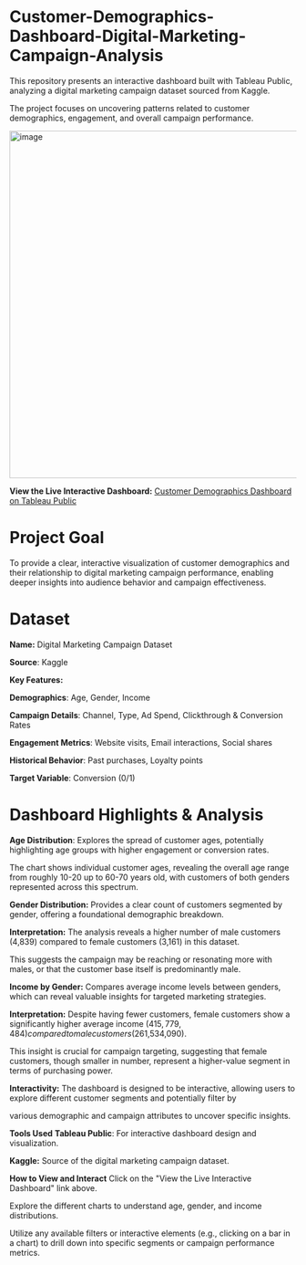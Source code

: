 # Customer-Demographics-Dashboard-Digital-Marketing-Campaign-Analysis


This repository presents an interactive dashboard built with Tableau Public, analyzing a digital marketing campaign dataset sourced from Kaggle. 

The project focuses on uncovering patterns related to customer demographics, engagement, and overall campaign performance.


<img width="752" height="609" alt="image" src="https://github.com/user-attachments/assets/034efa41-9684-4b76-8f12-856c8458cd71" />



**View the Live Interactive Dashboard:**
[Customer Demographics Dashboard on Tableau Public](https://public.tableau.com/app/profile/ashley.james8525/viz/MarketingDashboardDemographicsConversions_17218329623690/CustomerDemographicsDashboard)

# Project Goal
To provide a clear, interactive visualization of customer demographics and their relationship to digital marketing campaign performance, enabling deeper insights into audience behavior and campaign effectiveness.

# Dataset
**Name:** Digital Marketing Campaign Dataset

**Source**: Kaggle

**Key Features:**

**Demographics**: Age, Gender, Income

**Campaign Details**: Channel, Type, Ad Spend, Clickthrough & Conversion Rates

**Engagement Metrics**: Website visits, Email interactions, Social shares

**Historical Behavior**: Past purchases, Loyalty points

**Target Variable**: Conversion (0/1)


# Dashboard Highlights & Analysis

**Age Distribution**: Explores the spread of customer ages, potentially highlighting age groups with higher engagement or conversion rates. 

The chart shows individual customer ages, revealing the overall age range from roughly 10-20 up to 60-70 years old, with customers of both genders represented across this spectrum.

**Gender Distribution:** Provides a clear count of customers segmented by gender, offering a foundational demographic breakdown.

**Interpretation:** The analysis reveals a higher number of male customers (4,839) compared to female customers (3,161) in this dataset. 

This suggests the campaign may be reaching or resonating more with males, or that the customer base itself is predominantly male.

**Income by Gender:** Compares average income levels between genders, which can reveal valuable insights for targeted marketing strategies.

**Interpretation:** Despite having fewer customers, female customers show a significantly higher average income ($415,779,484) compared to male customers ($261,534,090). 

This insight is crucial for campaign targeting, suggesting that female customers, though smaller in number, represent a higher-value segment in terms of purchasing power.

**Interactivity:** The dashboard is designed to be interactive, allowing users to explore different customer segments and potentially filter by 

various demographic and campaign attributes to uncover specific insights.


**Tools Used**
**Tableau Public**: For interactive dashboard design and visualization.

**Kaggle:** Source of the digital marketing campaign dataset.


**How to View and Interact**
Click on the "View the Live Interactive Dashboard" link above.

Explore the different charts to understand age, gender, and income distributions.

Utilize any available filters or interactive elements (e.g., clicking on a bar in a chart) to drill down into specific segments or campaign performance metrics.
